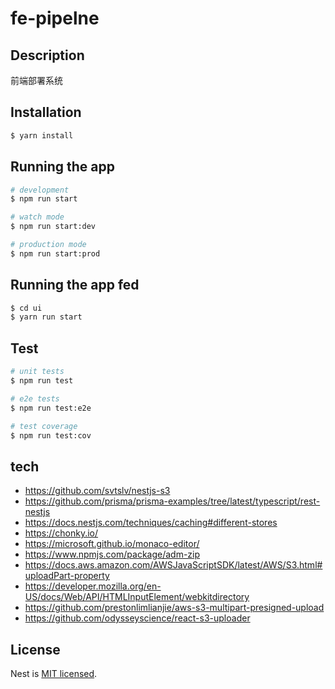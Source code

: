 # fe-pipelne
## Description

前端部署系统
## Installation

```bash
$ yarn install
```

## Running the app

```bash
# development
$ npm run start

# watch mode
$ npm run start:dev

# production mode
$ npm run start:prod
```


## Running the app fed

```bash
$ cd ui
$ yarn run start
```

## Test

```bash
# unit tests
$ npm run test

# e2e tests
$ npm run test:e2e

# test coverage
$ npm run test:cov
```

## tech

- https://github.com/svtslv/nestjs-s3
- https://github.com/prisma/prisma-examples/tree/latest/typescript/rest-nestjs
- https://docs.nestjs.com/techniques/caching#different-stores
- https://chonky.io/
- https://microsoft.github.io/monaco-editor/
- https://www.npmjs.com/package/adm-zip
- https://docs.aws.amazon.com/AWSJavaScriptSDK/latest/AWS/S3.html#uploadPart-property
- https://developer.mozilla.org/en-US/docs/Web/API/HTMLInputElement/webkitdirectory
- https://github.com/prestonlimlianjie/aws-s3-multipart-presigned-upload
- https://github.com/odysseyscience/react-s3-uploader

## License

  Nest is [MIT licensed](LICENSE).
